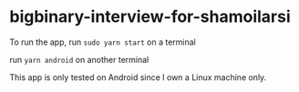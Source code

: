 # bigbinary-interview-for-shamoilarsi

To run the app, 
run `sudo yarn start` on a terminal 

run `yarn android` on another terminal

This app is only tested on Android since I own a Linux machine only.
